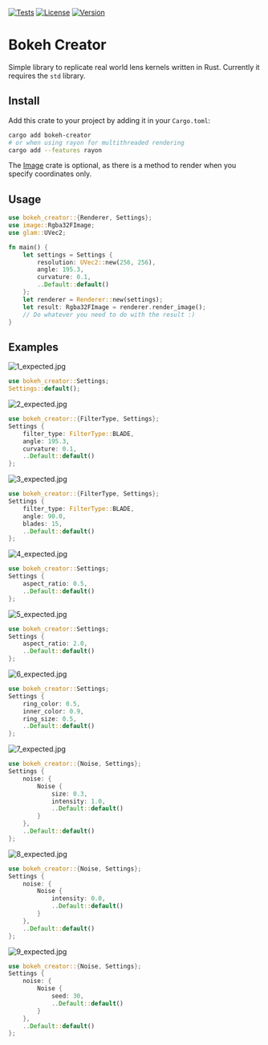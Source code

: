 [![Tests](https://github.com/gillesvink/bokeh-creator/actions/workflows/test.yaml/badge.svg)](https://github.com/gillesvink/bokeh-creator/actions/workflows/test.yaml) 
[![License](https://img.shields.io/crates/l/bokeh-creator)](https://crates.io/crates/bokeh-creator) 
[![Version](https://img.shields.io/crates/v/bokeh-creator)](https://crates.io/crates/bokeh-creator) 


# Bokeh Creator

Simple library to replicate real world lens kernels written in Rust. Currently it requires the `std` library.

## Install
Add this crate to your project by adding it in your `Cargo.toml`:
```bash
cargo add bokeh-creator
# or when using rayon for multithreaded rendering
cargo add --features rayon
```

The [Image](https://crates.io/crates/image) crate is optional, as there is a method to render when you specify coordinates only.


## Usage

```rust
use bokeh_creator::{Renderer, Settings};
use image::Rgba32FImage;
use glam::UVec2;

fn main() {
    let settings = Settings {
        resolution: UVec2::new(256, 256),
        angle: 195.3,
        curvature: 0.1,
        ..Default::default()
    };
    let renderer = Renderer::new(settings);    
    let result: Rgba32FImage = renderer.render_image();
    // Do whatever you need to do with the result :)
}
```


## Examples

![1_expected.jpg](https://codeberg.org/gillesvink/bokeh-creator/raw/branch/main/test/images/1_expected.jpg) 
```rust
use bokeh_creator::Settings;
Settings::default();
```

![2_expected.jpg](https://codeberg.org/gillesvink/bokeh-creator/raw/branch/main/test/images/2_expected.jpg) 
```rust
use bokeh_creator::{FilterType, Settings};
Settings {
    filter_type: FilterType::BLADE,
    angle: 195.3,
    curvature: 0.1,
    ..Default::default()
};
```

![3_expected.jpg](https://codeberg.org/gillesvink/bokeh-creator/raw/branch/main/test/images/3_expected.jpg) 
```rust
use bokeh_creator::{FilterType, Settings};
Settings {
    filter_type: FilterType::BLADE,
    angle: 90.0,
    blades: 15,
    ..Default::default()
};
```


![4_expected.jpg](https://codeberg.org/gillesvink/bokeh-creator/raw/branch/main/test/images/4_expected.jpg) 
```rust
use bokeh_creator::Settings;
Settings {
    aspect_ratio: 0.5,
    ..Default::default()
};
```

![5_expected.jpg](https://codeberg.org/gillesvink/bokeh-creator/raw/branch/main/test/images/5_expected.jpg) 
```rust
use bokeh_creator::Settings;
Settings {
    aspect_ratio: 2.0,
    ..Default::default()
};
```

![6_expected.jpg](https://codeberg.org/gillesvink/bokeh-creator/raw/branch/main/test/images/6_expected.jpg) 
```rust
use bokeh_creator::Settings;
Settings {
    ring_color: 0.5,
    inner_color: 0.9,
    ring_size: 0.5,
    ..Default::default()
};
```

![7_expected.jpg](https://codeberg.org/gillesvink/bokeh-creator/raw/branch/main/test/images/7_expected.jpg) 
```rust
use bokeh_creator::{Noise, Settings};
Settings {
    noise: {
        Noise { 
            size: 0.3, 
            intensity: 1.0, 
            ..Default::default()
        }
    },
    ..Default::default()
};
```

![8_expected.jpg](https://codeberg.org/gillesvink/bokeh-creator/raw/branch/main/test/images/8_expected.jpg) 
```rust
use bokeh_creator::{Noise, Settings};
Settings {
    noise: {
        Noise { 
            intensity: 0.0, 
            ..Default::default()
        }
    },
    ..Default::default()
};
```

![9_expected.jpg](https://codeberg.org/gillesvink/bokeh-creator/raw/branch/main/test/images/9_expected.jpg) 
```rust
use bokeh_creator::{Noise, Settings};
Settings {
    noise: {
        Noise { 
            seed: 30, 
            ..Default::default()
        }
    },
    ..Default::default()
};
```
